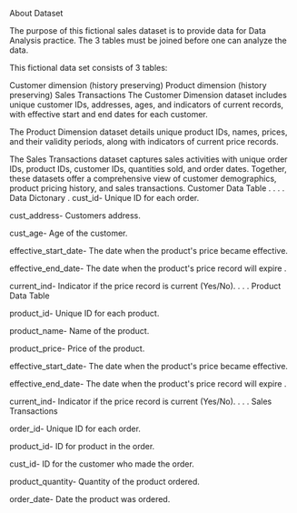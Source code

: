 About Dataset

The purpose of this fictional sales dataset is to provide data for Data Analysis practice. The 3 tables must be joined before one can analyze the data.

This fictional data set consists of 3 tables:

Customer dimension (history preserving) Product dimension (history preserving) Sales Transactions The Customer Dimension dataset includes unique customer IDs, addresses, ages, and indicators of current records, with effective start and end dates for each customer.

The Product Dimension dataset details unique product IDs, names, prices, and their validity periods, along with indicators of current price records.

The Sales Transactions dataset captures sales activities with unique order IDs, product IDs, customer IDs, quantities sold, and order dates. Together, these datasets offer a comprehensive view of customer demographics, product pricing history, and sales transactions.
Customer Data Table
.
.
.
.
Data Dictonary 
.
cust_id- Unique ID for each order.

cust_address- Customers address.

cust_age- Age of the customer.

effective_start_date- The date when the product's price became effective.

effective_end_date- The date when the product's price record will expire .

current_ind- Indicator if the price record is current (Yes/No).
.
.
.
Product Data Table

product_id- Unique ID for each product.

product_name- Name of the product.

product_price- Price of the product.

effective_start_date- The date when the product's price became effective.

effective_end_date- The date when the product's price record will expire .

current_ind- Indicator if the price record is current (Yes/No).
.
.
.
Sales Transactions

order_id- Unique ID for each order.

product_id- ID for product in the order.

cust_id- ID for the customer who made the order.

product_quantity- Quantity of the product ordered.

order_date- Date the product was ordered.